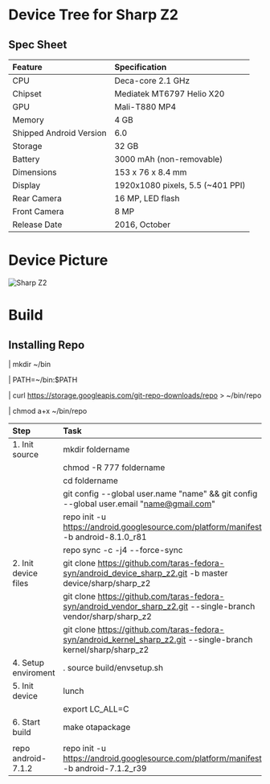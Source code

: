 # Device Tree for Sharp Z2

## Spec Sheet

| Feature                 | Specification                     |
| :---------------------- | :-------------------------------- |
| CPU                     | Deca-core 2.1 GHz                 |
| Chipset                 | Mediatek MT6797 Helio X20         |
| GPU                     | Mali-T880 MP4                     |
| Memory                  | 4 GB                              |
| Shipped Android Version | 6.0                               |
| Storage                 | 32 GB                             |
| Battery                 | 3000 mAh (non-removable)          |
| Dimensions              | 153 x 76 x 8.4 mm                 |
| Display                 | 1920x1080 pixels, 5.5 (~401 PPI)  |
| Rear Camera             | 16 MP, LED flash                  |
| Front Camera            | 8 MP                              |
| Release Date            | 2016, October                     |

# Device Picture

![Sharp Z2](https://fdn2.gsmarena.com/vv/pics/sharp/sharp-z2-1.jpg "Sharp Z2")

# Build
## Installing Repo

| mkdir ~/bin

| PATH=~/bin:$PATH

| curl https://storage.googleapis.com/git-repo-downloads/repo > ~/bin/repo

| chmod a+x ~/bin/repo
   
| Step                | Task                                                                                                                      |
| :-------------------| :-------------------------------------------------------------------------------------------------------------------------|
| 1. Init source      | mkdir foldername                                                                                                          |
|                     | chmod -R 777 foldername                                                                                                   |
|                     | cd foldername                                                                                                             |
|                     | git config --global user.name "name" && git config --global user.email "name@gmail.com"                                   |
|                     | repo init -u https://android.googlesource.com/platform/manifest -b android-8.1.0_r81                                      |
|                     | repo sync -c -j4 --force-sync                                                                                             |
| 2. Init device files| git clone https://github.com/taras-fedora-syn/android_device_sharp_z2.git -b master device/sharp/sharp_z2                 |
|                     | git clone https://github.com/taras-fedora-syn/android_vendor_sharp_z2.git --single-branch vendor/sharp/sharp_z2           |
|                     | git clone https://github.com/taras-fedora-syn/android_kernel_sharp_z2.git --single-branch kernel/sharp/sharp_z2           |
| 4. Setup enviroment | . source build/envsetup.sh                                                                                                  |
| 5. Init device      | lunch                                                                                                                     |
|                     | export LC_ALL=C                                                                                                           |
| 6. Start build      | make otapackage                                                                                                           |
|                     |                                                                                                                           | 
|repo android-7.1.2   |  repo init -u https://android.googlesource.com/platform/manifest -b android-7.1.2_r39                                     |
